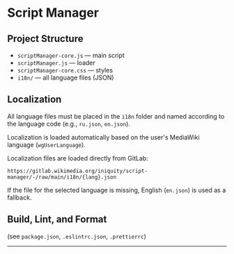 # Script Manager

## Project Structure

- `scriptManager-core.js` — main script
- `scriptManager.js` — loader
- `scriptManager-core.css` — styles
- `i18n/` — all language files (JSON)

## Localization

All language files must be placed in the `i18n` folder and named according to the language code (e.g., `ru.json`, `en.json`).

Localization is loaded automatically based on the user's MediaWiki language (`wgUserLanguage`).

Localization files are loaded directly from GitLab:
```
https://gitlab.wikimedia.org/iniquity/script-manager/-/raw/main/i18n/{lang}.json
```
If the file for the selected language is missing, English (`en.json`) is used as a fallback.

## Build, Lint, and Format
(see `package.json`, `.eslintrc.json`, `.prettierrc`)

--- 